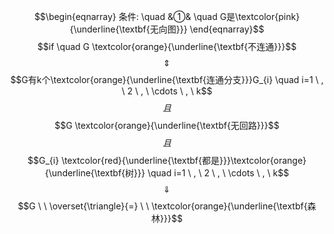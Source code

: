 $$\begin{eqnarray}
条件: \quad
&①& \quad G是\textcolor{pink}{\underline{\textbf{无向图}}} 
\end{eqnarray}$$
$$if \quad G \textcolor{orange}{\underline{\textbf{不连通}}}$$
$$\quad \Updownarrow \quad$$
$$G有k个\textcolor{orange}{\underline{\textbf{连通分支}}}G_{i} \quad i=1 \ , \ 2 \ , \ \cdots \ , \ k$$
$$\ \ 且\ \ $$
$$G \textcolor{orange}{\underline{\textbf{无回路}}}$$
$$\ \ 且\ \ $$
$$G_{i} \textcolor{red}{\underline{\textbf{都是}}}\textcolor{orange}{\underline{\textbf{树}}} \quad i=1 \ , \ 2 \ , \ \cdots \ , \ k$$
$$\quad \Downarrow \quad $$
$$G  \ \  \overset{\triangle}{=} \ \ \textcolor{orange}{\underline{\textbf{森林}}}$$